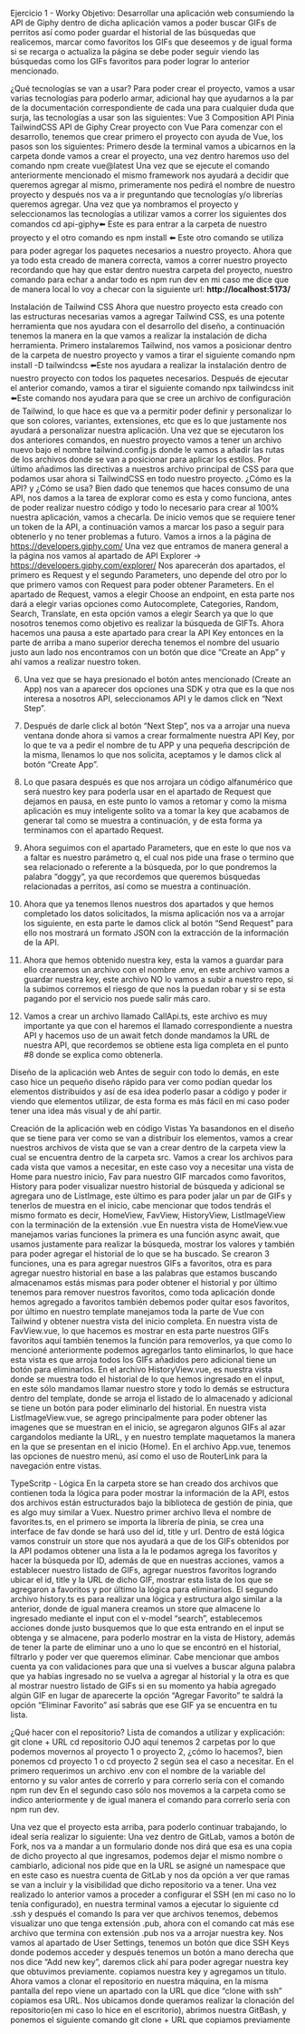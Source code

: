 Ejercicio 1 - Worky
Objetivo: Desarrollar una aplicación web consumiendo la API de Giphy dentro de dicha aplicación vamos a poder buscar GIFs de perritos así como poder guardar el historial de las búsquedas que realicemos, marcar como favoritos los GIFs que deseemos y de igual forma si se recarga o actualiza la página se debe poder seguir viendo las búsquedas como los GIFs favoritos para poder lograr lo anterior mencionado.

¿Qué tecnologías se van a usar?
Para poder crear el proyecto, vamos a usar varias tecnologías para poderlo armar, adicional hay que ayudarnos a la par de la documentación correspondiente de cada una para cualquier duda que surja, las tecnologías a usar son las siguientes:
Vue 3 Composition API
Pinia
TailwindCSS
API de Giphy
Crear proyecto con Vue
Para comenzar con el desarrollo, tenemos que crear primero el proyecto con ayuda de Vue, los pasos son los siguientes:
Primero desde la terminal vamos a ubicarnos en la carpeta donde vamos a crear el proyecto, una vez dentro haremos uso del comando npm create vue@latest
Una vez que se ejecute el comando anteriormente mencionado el mismo framework nos ayudará a decidir que queremos agregar al mismo, primeramente nos pedirá el nombre de nuestro proyecto y después nos va a ir preguntando que tecnologías y/o librerías queremos agregar.
Una vez que ya nombramos el proyecto y seleccionamos las tecnologías a utilizar vamos a correr los siguientes dos comandos cd api-giphy⬅️ Este es para entrar a la carpeta de nuestro proyecto y el otro comando es npm install ⬅️ Este otro comando se utiliza para poder agregar los paquetes necesarios a nuestro proyecto.
Ahora que ya todo esta creado de manera correcta, vamos a correr nuestro proyecto recordando que hay que estar dentro nuestra carpeta del proyecto, nuestro comando para echar a andar todo es npm run dev en mi caso me dice que de manera local lo voy a checar con la siguiente url: **http://localhost:5173/**

Instalación de Tailwind CSS
Ahora que nuestro proyecto esta creado con las estructuras necesarias vamos a agregar Tailwind CSS, es una potente herramienta que nos ayudara con el desarrollo del diseño, a continuación tenemos la manera en la que vamos a realizar la instalación de dicha herramienta.
Primero instalaremos Tailwind, nos vamos a posicionar dentro de la carpeta de nuestro proyecto y vamos a tirar el siguiente comando
npm install -D tailwindcss ⬅️Este nos ayudara a realizar la instalación dentro de nuestro proyecto con todos los paquetes necesarios.
Después de ejecutar el anterior comando, vamos a tirar el siguiente comando npx tailwindcss init ⬅️Este comando nos ayudara para que se cree un archivo de configuración de Tailwind, lo que hace es que va a permitir poder definir y personalizar lo que son colores, variantes, extensiones, etc que es lo que justamente nos ayudará a personalizar nuestra aplicación.
Una vez que se ejecutaron los dos anteriores comandos, en nuestro proyecto vamos a tener un archivo nuevo bajo el nombre tailwind.config.js donde le vamos a añadir las rutas de los archivos donde se van a posicionar para aplicar los estilos.
Por último añadimos las directivas a nuestros archivo principal de CSS para que podamos usar ahora si TailwindCSS en todo nuestro proyecto.
¿Cómo es la API? y ¿Cómo se usa?
Bien dado que tenemos que haces consumo de una API, nos damos a la tarea de explorar como es esta y como funciona, antes de poder realizar nuestro código y todo lo necesario para crear al 100% nuestra aplicación, vamos a checarla.
De inicio vemos que se requiere tener un token de la API, a continuación vamos a marcar los paso a seguir para obtenerlo y no tener problemas a futuro.
Vamos a irnos a la página de https://developers.giphy.com/
Una vez que entramos de manera general a la página nos vamos al apartado de API Explorer -> https://developers.giphy.com/explorer/
Nos aparecerán dos apartados, el primero es Request y el segundo Parameters, uno depende del otro por lo que primero vamos con Request para poder obtener Parameters.
En el apartado de Request, vamos a elegir Choose an endpoint, en esta parte nos dará a elegir varias opciones como Autocomplete, Categories, Random, Search, Translate, en esta opción vamos a elegir Search ya que lo que nosotros tenemos como objetivo es realizar la búsqueda de GIFTs.
Ahora hacemos una pausa a este apartado para crear la API Key entonces en la parte de arriba a mano superior derecha tenemos el nombre del usuario justo aun lado nos encontramos con un botón que dice “Create an App” y ahí vamos a realizar nuestro token.

6. Una vez que se haya presionado el botón antes mencionado (Create an App) nos
   van a aparecer dos opciones una SDK y otra que es la que nos interesa a nosotros
   API, seleccionamos API y le damos click en “Next Step”.

7. Después de darle click al botón “Next Step”, nos va a arrojar una nueva  
   ventana donde ahora si vamos a crear formalmente nuestra API Key, por lo
   que te va a pedir el nombre de tu APP y una pequeña descripción de la
   misma, llenamos lo que nos solicita, aceptamos y le damos click al botón
   “Create App”.

8. Lo que pasara después es que nos arrojara un código alfanumérico que será
   nuestro key para poderla usar en el apartado de Request que dejamos en pausa, en
   este punto lo vamos a retomar y como la misma aplicación es muy inteligente solito
   va a tomar la key que acabamos de generar tal como se muestra a continuación, y
   de esta forma ya terminamos con el apartado Request.

9. Ahora seguimos con el apartado Parameters, que en este lo que nos va a
   faltar es nuestro parámetro q, el cual nos pide una frase o termino que sea
   relacionado o referente a la búsqueda, por lo que pondremos la palabra
   “doggy”, ya que recordemos que queremos búsquedas relacionadas a
   perritos, así como se muestra a continuación.

10. Ahora que ya tenemos llenos nuestros dos apartados y que hemos completado los datos solicitados, la misma aplicación nos va a arrojar los siguiente, en esta parte le damos click al botón “Send Request” para ello nos mostrará un formato JSON con la extracción de la información de la API.

11. Ahora que hemos obtenido nuestra key, esta la vamos a guardar para ello
    crearemos un archivo con el nombre .env, en este archivo vamos a
    guardar nuestra key, este archivo NO lo vamos a subir a nuestro repo, si la
    subimos corremos el riesgo de que nos la puedan robar y si se esta pagando
    por el servicio nos puede salir más caro.

12. Vamos a crear un archivo llamado CallApi.ts, este archivo es muy importante ya que con el haremos el llamado correspondiente a nuestra API y hacemos uso de un await fetch donde mandamos la URL de nuestra API, que recordemos se obtiene esta liga completa en el punto #8 donde se explica como obtenerla.

Diseño de la aplicación web
Antes de seguir con todo lo demás, en este caso hice un pequeño diseño rápido para ver como podían quedar los elementos distribuidos y así de esa idea poderlo pasar a código y poder ir viendo que elementos utilizar, de esta forma es más fácil en mi caso poder tener una idea más visual y de ahí partir.

Creación de la aplicación web en código
Vistas
Ya basandonos en el diseño que se tiene para ver como se van a distribuir los elementos, vamos a crear nuestros archivos de vista que se van a crear dentro de la carpeta view la cual se encuentra dentro de la carpeta src.
Vamos a crear los archivos para cada vista que vamos a necesitar, en este caso voy a necesitar una vista de Home para nuestro inicio, Fav para nuestro GIF marcados como favoritos, History para poder visualizar nuestro historial de búsqueda y adicional se agregara uno de ListImage, este último es para poder jalar un par de GIFs y tenerlos de muestra en el inicio, cabe mencionar que todos tendrás el mismo formato es decir, HomeView, FavView, HistoryView, ListImageView con la terminación de la extensión .vue
En nuestra vista de HomeView.vue manejamos varias funciones la primera es una función async await, que usamos justamente para realizar la búsqueda, mostrar los valores y también para poder agregar el historial de lo que se ha buscado.
Se crearon 3 funciones, una es para agregar nuestros GIFs a favoritos, otra es para agregar nuestro historial en base a las palabras que estamos buscando almacenamos estás mismas para poder obtener el historial y por último tenemos para remover nuestros favoritos, como toda aplicación donde hemos agregado a favoritos también debemos poder quitar esos favoritos, por último en nuestro template manejamos toda la parte de Vue con Tailwind y obtener nuestra vista del inicio completa.
En nuestra vista de FavView.vue, lo que hacemos es mostrar en esta parte nuestros GIFs favoritos aquí también tenemos la función para removerlos, ya que como lo mencioné anteriormente podemos agregarlos tanto eliminarlos, lo que hace esta vista es que arroja todos los GIFs añadidos pero adicional tiene un botón para eliminarlos.
En el archivo HistoryView.vue, es nuestra vista donde se muestra todo el historial de lo que hemos ingresado en el input, en este sólo mandamos llamar nuestro store y todo lo demás se estructura dentro del template, donde se arroja el listado de lo almacenado y adicional se tiene un botón para poder eliminarlo del historial.
En nuestra vista ListImageView.vue, se agrego principalmente para poder obtener las imagenes que se muestran en el inicio, se agregaron algunos GIFs al azar cargandolos mediante la URL, y en nuestro template maquetamos la manera en la que se presentan en el inicio (Home).
En el archivo App.vue, tenemos las opciones de nuestro menú, así como el uso de RouterLink para la navegación entre vistas.

TypeScritp - Lógica
En la carpeta store se han creado dos archivos que contienen toda la lógica para poder mostrar la información de la API, estos dos archivos están estructurados bajo la biblioteca de gestión de pinia, que es algo muy similar a Vuex.
Nuestro primer archivo lleva el nombre de favorites.ts, en el primero se importa la librería de pinia, se crea una interface de fav donde se hará uso del id, title y url.
Dentro de está lógica vamos construir un store que nos ayudará a que de los GIFs obtenidos por la API podamos obtener una lista a la le podamos agrega los favoritos y hacer la búsqueda por ID, además de que en nuestras acciones, vamos a establecer nuestro listado de GIFs, agregar nuestros favoritos logrando ubicar el id, title y la URL de dicho GIF, mostrar esta lista de los que se agregaron a favoritos y por último la lógica para eliminarlos.
El segundo archivo history.ts es para realizar una lógica y estructura algo similar a la anterior, donde de igual manera creamos un store que almacene lo ingresado mediante el input con el v-model “search”, establecemos acciones donde justo busquemos que lo que esta entrando en el input se obtenga y se almacene, para poderlo mostrar en la vista de History, además de tener la parte de eliminar uno a uno lo que se encontró en el historial, filtrarlo y poder ver que queremos eliminar.
Cabe mencionar que ambos cuenta ya con validaciones para que una si vuelves a buscar alguna palabra que ya habías ingresado no se vuelva a agregar al historial y la otra es que al mostrar nuestro listado de GIFs si en su momento ya había agregado algún GIF en lugar de aparecerte la opción “Agregar Favorito” te saldrá la opción “Eliminar Favorito” así sabrás que ese GIF ya se encuentra en tu lista.

¿Qué hacer con el repositorio?
Lista de comandos a utilizar y explicación:
git clone + URL
cd repositorio
OJO aquí tenemos 2 carpetas por lo que podemos movernos al proyecto 1 o proyecto 2, ¿cómo lo hacemos?, bien ponemos cd proyecto 1 o cd proyecto 2 según sea el caso a necesitar.
En el primero requerimos un archivo .env con el nombre de la variable del entorno y su valor antes de correrlo y para correrlo sería con el comando npm run dev
En el segundo caso sólo nos movemos a la carpeta como se indico anteriormente y de igual manera el comando para correrlo sería con npm run dev.

Una vez que el proyecto esta arriba, para poderlo continuar trabajando, lo ideal sería realizar lo siguiente:
Una vez dentro de GitLab, vamos a botón de Fork, nos va a mandar a un formulario donde nos dirá que esa es una copia de dicho proyecto al que ingresamos, podemos dejar el mismo nombre o cambiarlo, adicional nos pide que en la URL se asigné un namespace que en este caso es nuestra cuenta de GitLab y nos da opción a ver que ramas se van a incluir y la visibilidad que dicho repositorio va a tener.
Una vez realizado lo anterior vamos a proceder a configurar el SSH (en mi caso no lo tenía configurado), en nuestra terminal vamos a ejecutar lo siguiente cd .ssh y después el comando ls para ver que archivos tenemos, debemos visualizar uno que tenga extensión .pub, ahora con el comando cat más ese archivo que termina con extensión .pub nos va a arrojar nuestra key.
Nos vamos al apartado de User Settings, tenemos un botón que dice SSH Keys donde podemos acceder y después tenemos un botón a mano derecha que nos dice “Add new key”, daremos click ahí para poder agregar nuestra key que obtuvimos previamente. copiamos nuestra key y agregamos un titulo.
Ahora vamos a clonar el repositorio en nuestra máquina, en la misma pantalla del repo viene un apartado con la URL que dice “clone with ssh” copiamos esa URL.
Nos ubicamos donde queramos realizar la clonación del repositorio(en mi caso lo hice en el escritorio), abrimos nuestra GitBash, y ponemos el siguiente comando git clone + URL que copiamos previamente
